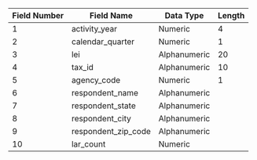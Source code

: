 |Field Number|Field Name|Data Type|Length
|------------|----------|---------|------
|1|activity_year|Numeric|4
|2|calendar_quarter|Numeric|1
|3|lei|Alphanumeric|20
|4|tax_id|Alphanumeric|10
|5|agency_code|Numeric|1
|6|respondent_name|Alphanumeric|
|7|respondent_state|Alphanumeric|
|8|respondent_city|Alphanumeric|
|9|respondent_zip_code|Alphanumeric|
|10|lar_count|Numeric|